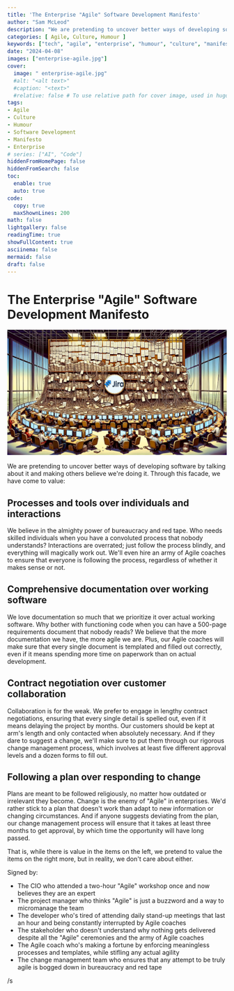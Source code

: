```yaml
---
title: 'The Enterprise "Agile" Software Development Manifesto'
author: "Sam McLeod"
description: "We are pretending to uncover better ways of developing software by talking about it and making others believe we're doing it. Through this facade, we have come to value: Processes and tools over individuals and interactions, Comprehensive documentation over working software, Contract negotiation over customer collaboration, Following a plan over responding to change."
categories: [ Agile, Culture, Humour ]
keywords: ["tech", "agile", "enterprise", "humour", "culture", "manifesto", "software development"]
date: "2024-04-08"
images: ["enterprise-agile.jpg"]
cover:
  image: " enterprise-agile.jpg"
  #alt: "<alt text>"
  #caption: "<text>"
  #relative: false # To use relative path for cover image, used in hugo Page-bundles
tags:
- Agile
- Culture
- Humour
- Software Development
- Manifesto
- Enterprise
# series: ["AI", "Code"]
hiddenFromHomePage: false
hiddenFromSearch: false
toc:
  enable: true
  auto: true
code:
  copy: true
  maxShownLines: 200
math: false
lightgallery: false
readingTime: true
showFullContent: true
asciinema: false
mermaid: false
draft: false
---
```


# The Enterprise "Agile" Software Development Manifesto

![](enterprise-agile.jpg)

We are pretending to uncover better ways of developing software by talking about it and making others believe we're doing it. Through this facade, we have come to value:

## Processes and tools over individuals and interactions

We believe in the almighty power of bureaucracy and red tape. Who needs skilled individuals when you have a convoluted process that nobody understands? Interactions are overrated; just follow the process blindly, and everything will magically work out. We'll even hire an army of Agile coaches to ensure that everyone is following the process, regardless of whether it makes sense or not.

<!-- more -->

## Comprehensive documentation over working software

We love documentation so much that we prioritize it over actual working software. Why bother with functioning code when you can have a 500-page requirements document that nobody reads? We believe that the more documentation we have, the more agile we are. Plus, our Agile coaches will make sure that every single document is templated and filled out correctly, even if it means spending more time on paperwork than on actual development.

## Contract negotiation over customer collaboration

Collaboration is for the weak. We prefer to engage in lengthy contract negotiations, ensuring that every single detail is spelled out, even if it means delaying the project by months. Our customers should be kept at arm's length and only contacted when absolutely necessary. And if they dare to suggest a change, we'll make sure to put them through our rigorous change management process, which involves at least five different approval levels and a dozen forms to fill out.

## Following a plan over responding to change

Plans are meant to be followed religiously, no matter how outdated or irrelevant they become. Change is the enemy of "Agile" in enterprises. We'd rather stick to a plan that doesn't work than adapt to new information or changing circumstances. And if anyone suggests deviating from the plan, our change management process will ensure that it takes at least three months to get approval, by which time the opportunity will have long passed.

That is, while there is value in the items on the left, we pretend to value the items on the right more, but in reality, we don't care about either.

Signed by:

- The CIO who attended a two-hour "Agile" workshop once and now believes they are an expert
- The project manager who thinks "Agile" is just a buzzword and a way to micromanage the team
- The developer who's tired of attending daily stand-up meetings that last an hour and being constantly interrupted by Agile coaches
- The stakeholder who doesn't understand why nothing gets delivered despite all the "Agile" ceremonies and the army of Agile coaches
- The Agile coach who's making a fortune by enforcing meaningless processes and templates, while stifling any actual agility
- The change management team who ensures that any attempt to be truly agile is bogged down in bureaucracy and red tape

/s
